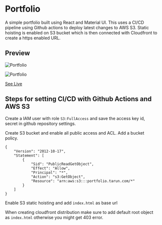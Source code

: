 # Portfolio

A simple portfolio built using React and Material UI. This uses a CI/CD pipeline using Github actions to deploy latest changes to AWS S3. Static hoisting is enabled on S3 bucket which is then connected with Cloudfront to create a https enabled URL.

## Preview

![Portfolio](https://user-images.githubusercontent.com/20270023/184501247-3c99458b-afd5-4bed-8b99-c928c0f3bfe0.png)

![Portfolio](https://user-images.githubusercontent.com/20270023/184499369-1616e2ba-f89d-4d01-bc64-04f3397452da.gif)

[See Live](https://d249pdcbz94ezu.cloudfront.net/)

## Steps for setting CI/CD with Github Actions and AWS S3

Create a IAM user with role `S3:FullAccess` and save the access key id, secret in github repository settings.

Create S3 bucket and enable all public access and ACL.
Add a bucket policy.

```
{
	"Version": "2012-10-17",
	"Statement": [
		{
			"Sid": "PublicReadGetObject",
			"Effect": "Allow",
			"Principal": "*",
			"Action": "s3:GetObject",
			"Resource": "arn:aws:s3:::portfolio.tarun.com/*"
		}
	]
}
```

Enable S3 static hoisting and add `index.html` as base url

When creating cloudfront distribution make sure to add default root object as `index.html` otherwise you might get 403 error.
